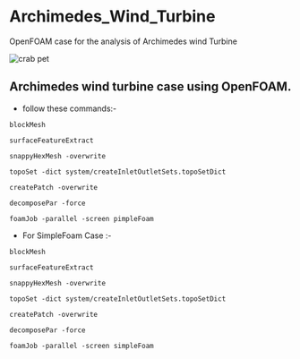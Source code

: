 # Archimedes_Wind_Turbine
OpenFOAM case for the analysis of Archimedes wind Turbine

![crab pet](https://i.imgur.com/Sr3OiAe.gif)

## Archimedes wind turbine case using OpenFOAM.

+ follow these commands:-
```
blockMesh

surfaceFeatureExtract

snappyHexMesh -overwrite

topoSet -dict system/createInletOutletSets.topoSetDict

createPatch -overwrite

decomposePar -force

foamJob -parallel -screen pimpleFoam
```

+ For SimpleFoam Case :-

```
blockMesh

surfaceFeatureExtract

snappyHexMesh -overwrite

topoSet -dict system/createInletOutletSets.topoSetDict

createPatch -overwrite

decomposePar -force

foamJob -parallel -screen simpleFoam
```
